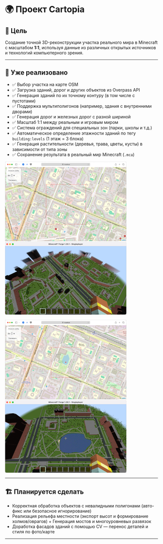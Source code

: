 # 🌍 Проект Cartopia

## 🎯 Цель

Создание точной 3D-реконструкции участка реального мира в Minecraft с масштабом **1:1**, используя данные из различных открытых источников и технологий компьютерного зрения.

---

## 📌 Уже реализовано

- ✅ Выбор участка на карте OSM
- ✅ Загрузка зданий, дорог и других объектов из Overpass API
- ✅ Генерация зданий по их точному контуру (в том числе с пустотами)
- ✅ Поддержка мультиполигонов (например, здания с внутренними дворами)
- ✅ Генерация дорог и железных дорог с разной шириной
- ✅ Масштаб 1:1 между реальным и игровым миром
- ✅ Система ограждений для специальных зон (парки, школы и т.д.)
- ✅ Автоматическое определение этажности зданий по тегу `building:levels` (1 этаж = 3 блока)
- ✅ Генерация растительности (деревья, трава, цветы, кусты) в зависимости от типа зоны
- ✅ Сохранение результата в реальный мир Minecraft (`.mca`)

<p>
  <img src="images/m1.png" width="400" style="display:inline-block;margin-right:8px;" alt="OSM карта 1"/>
  <img src="images/mc1.png" width="400" style="display:inline-block;" alt="Minecraft 1"/>
</p>
<p>
  <img src="images/m2.png" width="400" style="display:inline-block;margin-right:8px;" alt="OSM карта 2"/>
  <img src="images/mc2.png" width="400" style="display:inline-block;" alt="Minecraft 2"/>
</p>


---

## 🏗 Планируется сделать

- Корректная обработка объектов с невалидными полигонами (авто-фикс или безопасное игнорирование)
- Реализация рельефа местности (экспорт высот и формирование холмов/оврагов) + Генерация мостов и многоуровневых развязок
- Доработка фасадов зданий с помощью  CV — перенос деталей и стиля по фото/карте

---
